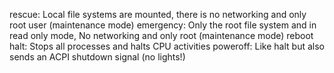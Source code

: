 rescue: Local file systems are mounted, there is no networking and only root user (maintenance mode)
emergency: Only the root file system and in read only mode, No networking and only root (maintenance mode)
reboot
halt: Stops all processes and halts CPU activities
poweroff: Like halt but also sends an ACPI shutdown signal (no lights!)
